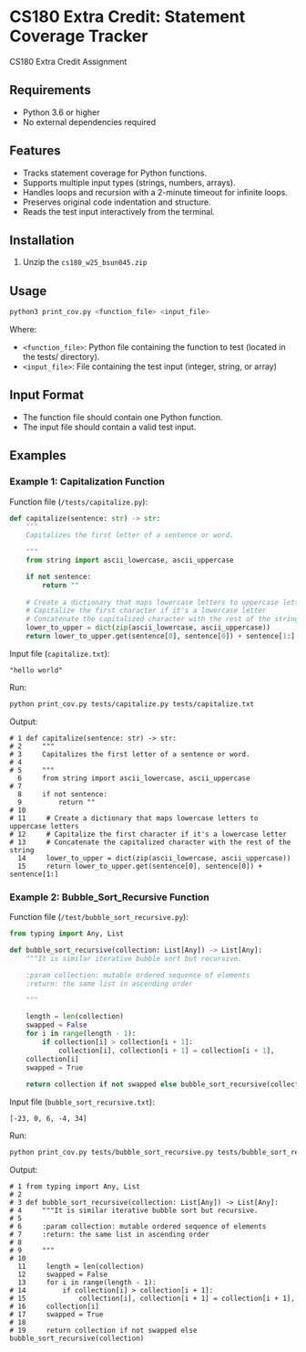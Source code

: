 # CS180 Extra Credit: Statement Coverage Tracker

CS180 Extra Credit Assignment

## Requirements

- Python 3.6 or higher
- No external dependencies required

## Features

- Tracks statement coverage for Python functions.
- Supports multiple input types (strings, numbers, arrays).
- Handles loops and recursion with a 2-minute timeout for infinite loops.
- Preserves original code indentation and structure.
- Reads the test input interactively from the terminal.

## Installation

1. Unzip the `cs180_w25_bsun045.zip`

## Usage

```bash
python3 print_cov.py <function_file> <input_file>
```

Where:
- `<function_file>`: Python file containing the function to test (located in the tests/ directory).
- `<input_file>`: File containing the test input (integer, string, or array)

## Input Format

- The function file should contain one Python function.
- The input file should contain a valid test input.

## Examples

### Example 1: Capitalization Function

Function file (`/tests/capitalize.py`):
```python
def capitalize(sentence: str) -> str:
    """
    Capitalizes the first letter of a sentence or word.

    """
    from string import ascii_lowercase, ascii_uppercase

    if not sentence:
        return ""
    
    # Create a dictionary that maps lowercase letters to uppercase letters
    # Capitalize the first character if it's a lowercase letter
    # Concatenate the capitalized character with the rest of the string
    lower_to_upper = dict(zip(ascii_lowercase, ascii_uppercase))
    return lower_to_upper.get(sentence[0], sentence[0]) + sentence[1:]
```

Input file (`capitalize.txt`):
```
"hello world"
```

Run:
```bash
python print_cov.py tests/capitalize.py tests/capitalize.txt
```

Output:
```
# 1 def capitalize(sentence: str) -> str:
# 2     """
# 3     Capitalizes the first letter of a sentence or word.
# 4 
# 5     """
  6     from string import ascii_lowercase, ascii_uppercase
# 7 
  8     if not sentence:
  9         return ""
# 10 
# 11     # Create a dictionary that maps lowercase letters to uppercase letters
# 12     # Capitalize the first character if it's a lowercase letter
# 13     # Concatenate the capitalized character with the rest of the string
  14     lower_to_upper = dict(zip(ascii_lowercase, ascii_uppercase))
  15     return lower_to_upper.get(sentence[0], sentence[0]) + sentence[1:]
```

### Example 2: Bubble_Sort_Recursive Function

Function file (`/test/bubble_sort_recursive.py`):
```python
from typing import Any, List

def bubble_sort_recursive(collection: List[Any]) -> List[Any]:
    """It is similar iterative bubble sort but recursive.

    :param collection: mutable ordered sequence of elements
    :return: the same list in ascending order

    """

    length = len(collection)
    swapped = False
    for i in range(length - 1):
        if collection[i] > collection[i + 1]:
            collection[i], collection[i + 1] = collection[i + 1],
    collection[i]
    swapped = True
    
    return collection if not swapped else bubble_sort_recursive(collection)
```

Input file (`bubble_sort_recursive.txt`):
```
[-23, 0, 6, -4, 34]
```

Run:
```bash
python print_cov.py tests/bubble_sort_recursive.py tests/bubble_sort_recursive.txt
```
Output:
```
# 1 from typing import Any, List
# 2 
# 3 def bubble_sort_recursive(collection: List[Any]) -> List[Any]:
# 4     """It is similar iterative bubble sort but recursive.
# 5 
# 6     :param collection: mutable ordered sequence of elements
# 7     :return: the same list in ascending order
# 8 
# 9     """
# 10 
  11     length = len(collection)
  12     swapped = False
  13     for i in range(length - 1):
# 14         if collection[i] > collection[i + 1]:
# 15             collection[i], collection[i + 1] = collection[i + 1],
# 16     collection[i]
# 17     swapped = True
# 18 
# 19     return collection if not swapped else bubble_sort_recursive(collection)
```
